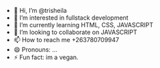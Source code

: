 - 👋 Hi, I’m @trisheila
- 👀 I’m interested in fullstack development
- 🌱 I’m currently learning HTML, CSS, JAVASCRIPT
- 💞️ I’m looking to collaborate on JAVASCRIPT
- 📫 How to reach me +263780709947
- 😄 Pronouns: ...
- ⚡ Fun fact: im a vegan.

<!---
trisheila/trisheila is a ✨ special ✨ repository because its `README.md` (this file) appears on your GitHub profile.
You can click the Preview link to take a look at your changes.
--->
